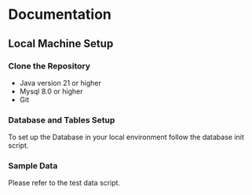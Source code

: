 # Documentation

## Local Machine Setup

### Clone the Repository
- Java version 21 or higher
- Mysql 8.0 or higher
- Git 

### Database and Tables Setup
To set up the Database in your local environment follow the database init script.

### Sample Data
Please refer to the test data script.